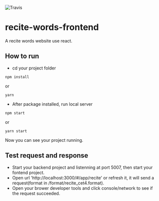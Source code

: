 ![Travis](https://img.shields.io/travis/USER/REPO.svg)


# recite-words-frontend

A recite words website use react.

## How to run

- cd your project folder  
```
npm install
```
or
```
yarn
```
- After package installed, run local server  
```
npm start
```
or 
```
yarn start
```

Now you can see your project running.

## Test request and response

- Start your backend project and listenning at port 5007, then start your fontend project.   
- Open url 'http://localhost:3000/#/app/recite' or refresh it, it will send a request(format in /format/recite_cet4.format).  
- Open your brower developer tools and click console/network to see if the request succeeded.